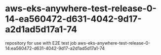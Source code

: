 # aws-eks-anywhere-test-release-0-14-ea560472-d631-4042-9d17-a2d1ad5d17a1-74
repository for use with E2E test job aws-eks-anywhere-test-release-0-14:ea560472-d631-4042-9d17-a2d1ad5d17a1-74
